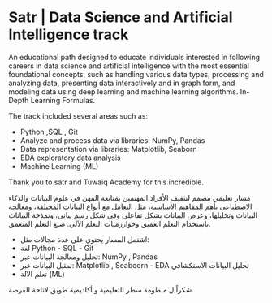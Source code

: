 # Satr | Data Science and Artificial Intelligence track

<p>An educational path designed to educate individuals interested in following careers in data science and artificial intelligence with the most essential foundational concepts, such as handling various data types, processing and analyzing data, presenting data interactively and in graph form, and modeling data using deep learning and machine learning algorithms. In-Depth Learning Formulas.
  
The track included several areas such as:
- Python ,SQL , Git
- Analyze and process data via libraries: NumPy, Pandas
- Data representation via libraries: Matplotlib, Seaborn
- EDA exploratory data analysis
- Machine Learning (ML) 

Thank you to satr and Tuwaiq Academy for this incredible.

مسار تعليمي مصمم لتثقيف الأفراد المهتمين بمتابعة المهن في علوم البيانات والذكاء الاصطناعي بأهم المفاهيم الأساسية، مثل التعامل مع أنواع البيانات المختلفة، ومعالجة البيانات وتحليلها، وعرض البيانات بشكل تفاعلي وفي شكل رسم بياني، ونمذجة البيانات باستخدام التعلم العميق وخوارزميات التعلم الآلي. صيغ التعلم المتعمق.


- اشتمل المسار يحتوي على عدة مجالات مثل:
- لغة Python
‏- SQL
‏- Git
- تحليل ومعالجة البيانات عبر: NumPy , Pandas
- تمثيل البيانات عبر: Matplotlib , Seaboorn
‏- EDA تحليل البيانات الاستكشافي
- تعلم الآلة (ML) 

شكراً ل منظومة سطر التعليمية و أكاديمية طويق لاتاحة الفرصة.

</p>
